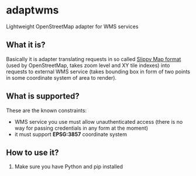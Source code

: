# adaptwms
Lightweight OpenStreetMap adapter for WMS services

## What it is?

Basically it is adapter translating requests in so called
[Slippy Map format](https://wiki.openstreetmap.org/wiki/Slippy_map) (used by
OpenStreetMap, takes zoom level and XY tile indexes) into requests to external
WMS service (takes bounding box in form of two points in some coordinate
system of area to render).

## What is supported?

These are the known constraints:
- WMS service you use must allow unauthenticated access (there is no way for passing credentials in any form at the moment)
- it must support **EPSG:3857** coordinate system

## How to use it?

1. Make sure you have Python and pip installed
